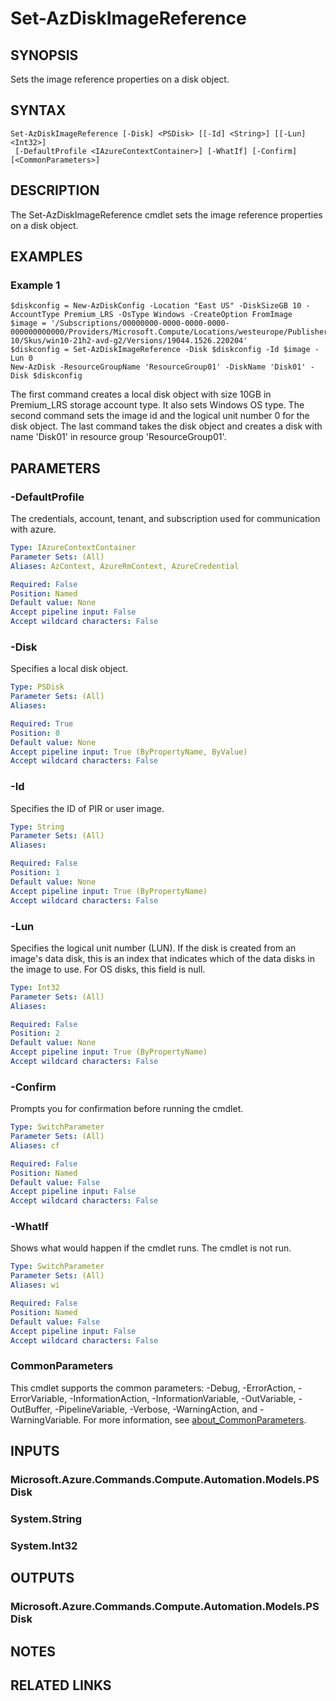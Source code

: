 ﻿---
external help file: Microsoft.Azure.PowerShell.Cmdlets.Compute.dll-Help.xml
Module Name: Az.Compute
online version: https://learn.microsoft.com/powershell/module/az.compute/set-azdiskimagereference
schema: 2.0.0
---

# Set-AzDiskImageReference

## SYNOPSIS
Sets the image reference properties on a disk object.

## SYNTAX

```
Set-AzDiskImageReference [-Disk] <PSDisk> [[-Id] <String>] [[-Lun] <Int32>]
 [-DefaultProfile <IAzureContextContainer>] [-WhatIf] [-Confirm] [<CommonParameters>]
```

## DESCRIPTION
The Set-AzDiskImageReference cmdlet sets the image reference properties on a disk object.

## EXAMPLES

### Example 1
```
$diskconfig = New-AzDiskConfig -Location "East US" -DiskSizeGB 10 -AccountType Premium_LRS -OsType Windows -CreateOption FromImage
$image = '/Subscriptions/00000000-0000-0000-0000-000000000000/Providers/Microsoft.Compute/Locations/westeurope/Publishers/MicrosoftWindowsDesktop/ArtifactTypes/VMImage/Offers/Windows-10/Skus/win10-21h2-avd-g2/Versions/19044.1526.220204'
$diskconfig = Set-AzDiskImageReference -Disk $diskconfig -Id $image -Lun 0
New-AzDisk -ResourceGroupName 'ResourceGroup01' -DiskName 'Disk01' -Disk $diskconfig
```

The first command creates a local disk object with size 10GB in Premium_LRS storage account type. 
It also sets Windows OS type.
The second command sets the image id and the logical unit number 0 for the disk object.
The last command takes the disk object and creates a disk with name 'Disk01' in resource group 'ResourceGroup01'.

## PARAMETERS

### -DefaultProfile
The credentials, account, tenant, and subscription used for communication with azure.

```yaml
Type: IAzureContextContainer
Parameter Sets: (All)
Aliases: AzContext, AzureRmContext, AzureCredential

Required: False
Position: Named
Default value: None
Accept pipeline input: False
Accept wildcard characters: False
```

### -Disk
Specifies a local disk object.

```yaml
Type: PSDisk
Parameter Sets: (All)
Aliases:

Required: True
Position: 0
Default value: None
Accept pipeline input: True (ByPropertyName, ByValue)
Accept wildcard characters: False
```

### -Id
Specifies the ID of PIR or user image.

```yaml
Type: String
Parameter Sets: (All)
Aliases:

Required: False
Position: 1
Default value: None
Accept pipeline input: True (ByPropertyName)
Accept wildcard characters: False
```

### -Lun
Specifies the logical unit number (LUN).
If the disk is created from an image's data disk, this is an index that indicates which of the data disks in the image to use.
For OS disks, this field is null.

```yaml
Type: Int32
Parameter Sets: (All)
Aliases:

Required: False
Position: 2
Default value: None
Accept pipeline input: True (ByPropertyName)
Accept wildcard characters: False
```

### -Confirm
Prompts you for confirmation before running the cmdlet.

```yaml
Type: SwitchParameter
Parameter Sets: (All)
Aliases: cf

Required: False
Position: Named
Default value: False
Accept pipeline input: False
Accept wildcard characters: False
```

### -WhatIf
Shows what would happen if the cmdlet runs.
The cmdlet is not run.

```yaml
Type: SwitchParameter
Parameter Sets: (All)
Aliases: wi

Required: False
Position: Named
Default value: False
Accept pipeline input: False
Accept wildcard characters: False
```

### CommonParameters
This cmdlet supports the common parameters: -Debug, -ErrorAction, -ErrorVariable, -InformationAction, -InformationVariable, -OutVariable, -OutBuffer, -PipelineVariable, -Verbose, -WarningAction, and -WarningVariable. For more information, see [about_CommonParameters](http://go.microsoft.com/fwlink/?LinkID=113216).

## INPUTS

### Microsoft.Azure.Commands.Compute.Automation.Models.PSDisk
### System.String
### System.Int32
## OUTPUTS

### Microsoft.Azure.Commands.Compute.Automation.Models.PSDisk
## NOTES

## RELATED LINKS
